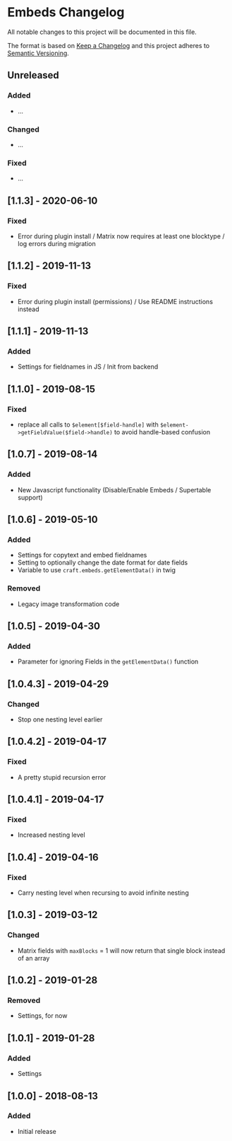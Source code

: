 # Embeds Changelog

All notable changes to this project will be documented in this file.

The format is based on [Keep a Changelog](http://keepachangelog.com/) and this project adheres to [Semantic Versioning](http://semver.org/).

## Unreleased

### Added
- ...

### Changed
- ...

### Fixed
- ...

## [1.1.3] - 2020-06-10
### Fixed
- Error during plugin install / Matrix now requires at least one blocktype / log errors during migration

## [1.1.2] - 2019-11-13
### Fixed
- Error during plugin install (permissions) / Use README instructions instead

## [1.1.1] - 2019-11-13
### Added
- Settings for fieldnames in JS / Init from backend

## [1.1.0] - 2019-08-15
### Fixed
- replace all calls to `$element[$field-handle]` with `$element->getFieldValue($field->handle)` to avoid handle-based
confusion

## [1.0.7] - 2019-08-14
### Added
- New Javascript functionality (Disable/Enable Embeds / Supertable support)

## [1.0.6] - 2019-05-10
### Added
- Settings for copytext and embed fieldnames
- Setting to optionally change the date format for date fields
- Variable to use `craft.embeds.getElementData()` in twig

### Removed
- Legacy image transformation code

## [1.0.5] - 2019-04-30
### Added
- Parameter for ignoring Fields in the `getElementData()` function

## [1.0.4.3] - 2019-04-29
### Changed
- Stop one nesting level earlier

## [1.0.4.2] - 2019-04-17
### Fixed
- A pretty stupid recursion error

## [1.0.4.1] - 2019-04-17
### Fixed
- Increased nesting level

## [1.0.4] - 2019-04-16
### Fixed
- Carry nesting level when recursing to avoid infinite nesting

## [1.0.3] - 2019-03-12
### Changed
- Matrix fields with `maxBlocks` = 1 will now return that single block instead of an array

## [1.0.2] - 2019-01-28
### Removed
- Settings, for now

## [1.0.1] - 2019-01-28
### Added
- Settings

## [1.0.0] - 2018-08-13
### Added
- Initial release
